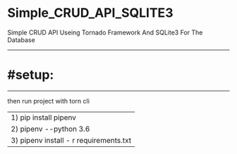 # Simple_CRUD_API_SQLITE3

<p>Simple CRUD API  Useing Tornado  Framework And SQLite3  For The Database</p>
<hr>
<h1>#setup:</h1>
<table>

<tr>
<td> 1) pip install pipenv</td>
</tr>

</tr>
<td> 2) pipenv --python 3.6</td>
</tr>

<tr>
<td> 3) pipenv install - r requirements.txt</td>
</tr>
<hr>
<p>then run project with torn cli</p>
</table>
